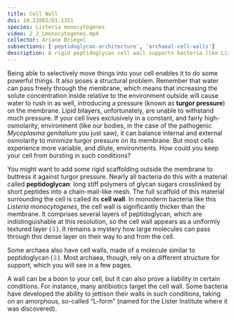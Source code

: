 ```yaml
---
title: Cell Wall
doi: 10.22002/D1.1351
species: Listeria monocytogenes
video: 2_2_Lmonocytogenes.mp4
collector: Ariane Briegel
subsections: ['peptidoglycan-architecture', 'archaeal-cell-walls']
description: A rigid peptidoglycan cell wall supports bacteria like Listeria monocytogenes.  Some archaea like Methanobacterium formicicum use a related structure.
---
```


Being able to selectively move things into your cell enables it to do some powerful things. It also poses a structural problem. Remember that water can pass freely through the membrane, which means that increasing the solute concentration inside relative to the environment outside will cause water to rush in as well, introducing a pressure (known as **turgor pressure**) on the membrane. Lipid bilayers, unfortunately, are unable to withstand much pressure. If your cell lives exclusively in a constant, and fairly high-osmolarity, environment (like our bodies, in the case of the pathogenic *Mycoplasma genitalium* you just saw), it can balance internal and external osmolarity to minimize turgor pressure on its membrane. But most cells experience more variable, and dilute, environments. How could you keep your cell from bursting in such conditions?

You might want to add some rigid scaffolding outside the membrane to buttress it against turgor pressure. Nearly all bacteria do this with a material called **peptidoglycan**: long stiff polymers of glycan sugars crosslinked by short peptides into a chain-mail-like mesh. The full scaffold of this material surrounding the cell is called its **cell wall**. In monoderm bacteria like this *Listeria monocytogenes*, the cell wall is significantly thicker than the membrane. It comprises several layers of peptidoglycan, which are indistinguishable at this resolution, so the cell wall appears as a uniformly textured layer (⇩). It remains a mystery how large molecules can pass through this dense layer on their way to and from the cell.

Some archaea also have cell walls, made of a molecule similar to peptidoglycan (⇩). Most archaea, though, rely on a different structure for support, which you will see in a few pages.

A wall can be a boon to your cell, but it can also prove a liability in certain conditions. For instance, many antibiotics target the cell wall. Some bacteria have developed the ability to jettison their walls in such conditions, taking on an amorphous, so-called “L-form” (named for the Lister Institute where it was discovered).

